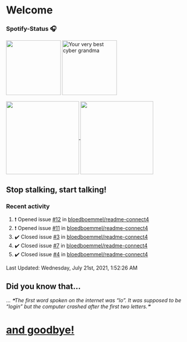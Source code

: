 # Welcome
### Spotify-Status 🎧
<p float="left" >
  <img src="https://novatorem-amber-nine.vercel.app/api/spotify" height="150px"/>
  <img alt="Your very best cyber grandma" src="https://thekenyonthrill.files.wordpress.com/2013/10/44-grandma-computer-e1381195849436.jpg" height="150px"/>
</p>


<a href="https://github.com/bloedboemmel">
  <img align="center" src="https://letstrys-bloedboemmel.vercel.app/api/?username=bloedboemmel&show_icons=true&theme=radical" height="200"/>
  
</a>
<a href="https://github.com/bloedboemmel">
  <img align="center" src="https://letstrys-bloedboemmel.vercel.app/api/top-langs/?username=bloedboemmel&theme=radical"  height="200"/>
</a>

## Stop stalking, start talking!
### Recent activity


<!--RECENT_ACTIVITY:start-->
1. ❗️ Opened issue [#12](https://github.com/bloedboemmel/readme-connect4/issues/12) in [bloedboemmel/readme-connect4](https://github.com/bloedboemmel/readme-connect4)
2. ❗️ Opened issue [#11](https://github.com/bloedboemmel/readme-connect4/issues/11) in [bloedboemmel/readme-connect4](https://github.com/bloedboemmel/readme-connect4)
3. ✔️ Closed issue [#3](https://github.com/bloedboemmel/readme-connect4/issues/3) in [bloedboemmel/readme-connect4](https://github.com/bloedboemmel/readme-connect4)
4. ✔️ Closed issue [#7](https://github.com/bloedboemmel/readme-connect4/issues/7) in [bloedboemmel/readme-connect4](https://github.com/bloedboemmel/readme-connect4)
5. ✔️ Closed issue [#4](https://github.com/bloedboemmel/readme-connect4/issues/4) in [bloedboemmel/readme-connect4](https://github.com/bloedboemmel/readme-connect4)
<!--RECENT_ACTIVITY:end-->

<!--RECENT_ACTIVITY:last_update-->
Last Updated: Wednesday, July 21st, 2021, 1:52:26 AM
<!--RECENT_ACTIVITY:last_update_end-->


## Did you know that...
... <!--STARTS_HERE_QUOTE_README-->
<i>❝The first word spoken on the internet was “lo”. It was supposed to be “login” but the computer crashed after the first two letters.❞</i>
<!--ENDS_HERE_QUOTE_README-->

# **[and goodbye!](http://www.5z8.info/open.exe_h2n6lk_worm)**
